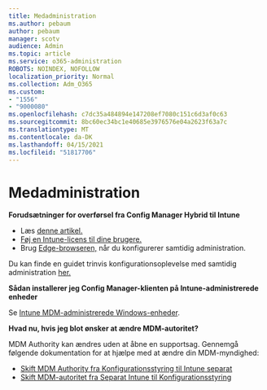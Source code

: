 ```yaml
---
title: Medadministration
ms.author: pebaum
author: pebaum
manager: scotv
audience: Admin
ms.topic: article
ms.service: o365-administration
ROBOTS: NOINDEX, NOFOLLOW
localization_priority: Normal
ms.collection: Adm_O365
ms.custom:
- "1556"
- "9000080"
ms.openlocfilehash: c7dc35a484894e147208ef7080c151c6d3af0c63
ms.sourcegitcommit: 8bc60ec34bc1e40685e3976576e04a2623f63a7c
ms.translationtype: MT
ms.contentlocale: da-DK
ms.lasthandoff: 04/15/2021
ms.locfileid: "51817706"
---
```

# <a name="co-management"></a>Medadministration

**Forudsætninger for overførsel fra Config Manager Hybrid til Intune**

- Læs [denne artikel.](https://docs.microsoft.com/mem/configmgr/mdm/understand/what-happened-to-hybrid)
- [Føj en Intune-licens til dine brugere.](https://docs.microsoft.com/mem/intune/fundamentals/licenses-assign)
- Brug [Edge-browseren,](https://www.microsoft.com/edge) når du konfigurerer samtidig administration.

Du kan finde en guidet trinvis konfigurationsoplevelse med samtidig administration [her.](https://admin.microsoft.com/AdminPortal/Home?#/modernonboarding/comanagesetupguide)

**Sådan installerer jeg Config Manager-klienten på Intune-administrerede enheder**

Se [Intune MDM-administrerede Windows-enheder](https://docs.microsoft.com/mem/configmgr/core/clients/deploy/deploy-clients-to-windows-computers#bkmk_mdm).

**Hvad nu, hvis jeg blot ønsker at ændre MDM-autoritet?**

MDM Authority kan ændres uden at åbne en supportsag. Gennemgå følgende dokumentation for at hjælpe med at ændre din MDM-myndighed:

- [Skift MDM Authority fra Konfigurationsstyring til Intune separat](https://docs.microsoft.com/mem/configmgr/mdm/understand/what-happened-to-hybrid)
- [Skift MDM-autoritet fra Separat Intune til Konfigurationsstyring](https://docs.microsoft.com/mem/configmgr/mdm/understand/what-happened-to-hybrid)
